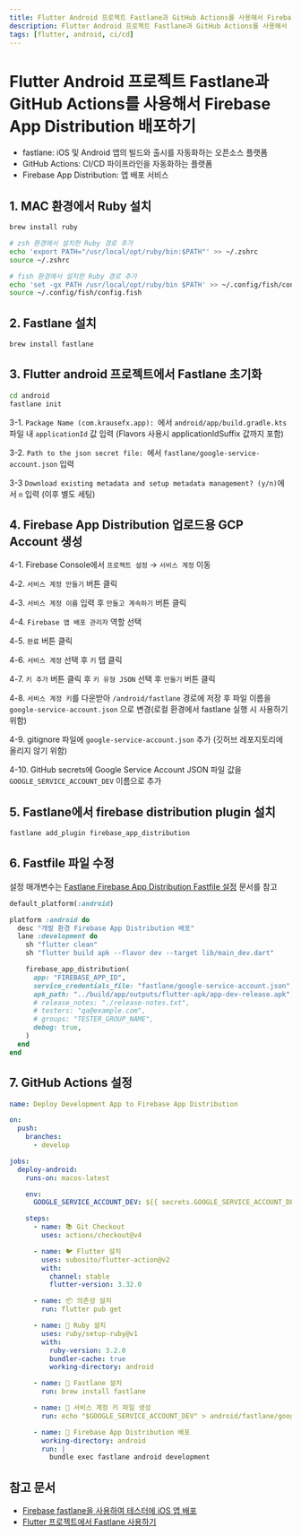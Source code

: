 ```yaml
---
title: Flutter Android 프로젝트 Fastlane과 GitHub Actions를 사용해서 Firebase App Distribution 배포하기
description: Flutter Android 프로젝트 Fastlane과 GitHub Actions를 사용해서 Firebase App Distribution 배포하는 방법
tags: [flutter, android, ci/cd]
---
```


# Flutter Android 프로젝트 Fastlane과 GitHub Actions를 사용해서 Firebase App Distribution 배포하기

- fastlane: iOS 및 Android 앱의 빌드와 출시를 자동화하는 오픈소스 플랫폼
- GitHub Actions: CI/CD 파이프라인을 자동화하는 플랫폼
- Firebase App Distribution: 앱 배포 서비스

## 1. MAC 환경에서 Ruby 설치

```bash
brew install ruby

# zsh 환경에서 설치한 Ruby 경로 추가
echo 'export PATH="/usr/local/opt/ruby/bin:$PATH"' >> ~/.zshrc
source ~/.zshrc

# fish 환경에서 설치한 Ruby 경로 추가
echo 'set -gx PATH /usr/local/opt/ruby/bin $PATH' >> ~/.config/fish/config.fish
source ~/.config/fish/config.fish
```

## 2. Fastlane 설치

```bash
brew install fastlane
```

## 3. Flutter android 프로젝트에서 Fastlane 초기화

```bash
cd android
fastlane init
```

3-1. `Package Name (com.krausefx.app): `에서 `android/app/build.gradle.kts` 파일 내 `applicationId` 값 입력 (Flavors 사용시 applicationIdSuffix 값까지 포함)

3-2. `Path to the json secret file: `에서 `fastlane/google-service-account.json` 입력

3-3 `Download existing metadata and setup metadata management? (y/n)`에서 `n` 입력 (이후 별도 세팅)

## 4. Firebase App Distribution 업로드용 GCP Account 생성

4-1. Firebase Console에서 `프로젝트 설정` → `서비스 계정` 이동

4-2. `서비스 계정 만들기` 버튼 클릭

4-3. `서비스 계정 이름` 입력 후 `만들고 계속하기` 버튼 클릭

4-4. `Firebase 앱 배포 관리자` 역할 선택

4-5. `완료` 버튼 클릭

4-6. `서비스 계정` 선택 후 `키` 탭 클릭

4-7. `키 추가` 버튼 클릭 후 `키 유형 JSON` 선택 후 `만들기` 버튼 클릭

4-8. `서비스 계정 키`를 다운받아 `/android/fastlane` 경로에 저장 후 파일 이름을 `google-service-account.json` 으로 변경(로컬 환경에서 fastlane 실행 시 사용하기 위함)

4-9. gitignore 파일에 `google-service-account.json` 추가 (깃허브 레포지토리에 올리지 않기 위함)

4-10. GitHub secrets에 Google Service Account JSON 파일 값을 `GOOGLE_SERVICE_ACCOUNT_DEV` 이름으로 추가

## 5. Fastlane에서 firebase distribution plugin 설치

```bash
fastlane add_plugin firebase_app_distribution
```

## 6. Fastfile 파일 수정

설정 매개변수는 [Fastlane Firebase App Distribution Fastfile 설정](https://firebase.google.com/docs/app-distribution/ios/distribute-fastlane) 문서를 참고

```ruby
default_platform(:android)

platform :android do
  desc "개발 환경 Firebase App Distribution 배포"
  lane :development do
    sh "flutter clean"
    sh "flutter build apk --flavor dev --target lib/main_dev.dart"

    firebase_app_distribution(
      app: "FIREBASE_APP_ID",
      service_credentials_file: "fastlane/google-service-account.json",
      apk_path: "../build/app/outputs/flutter-apk/app-dev-release.apk",
      # release_notes: "./release-notes.txt",
      # testers: "qa@example.com",
      # groups: "TESTER_GROUP_NAME",
      debug: true,
    )
  end
end
```

## 7. GitHub Actions 설정

```yaml
name: Deploy Development App to Firebase App Distribution

on:
  push:
    branches:
      - develop

jobs:
  deploy-android:
    runs-on: macos-latest

    env:
      GOOGLE_SERVICE_ACCOUNT_DEV: ${{ secrets.GOOGLE_SERVICE_ACCOUNT_DEV }}

    steps:
      - name: 📚 Git Checkout
        uses: actions/checkout@v4

      - name: 🐦 Flutter 설치
        uses: subosito/flutter-action@v2
        with:
          channel: stable
          flutter-version: 3.32.0

      - name: 📦 의존성 설치
        run: flutter pub get

      - name: 🔧 Ruby 설치
        uses: ruby/setup-ruby@v1
        with:
          ruby-version: 3.2.0
          bundler-cache: true
          working-directory: android

      - name: 🔧 Fastlane 설치
        run: brew install fastlane

      - name: 🔑 서비스 계정 키 파일 생성
        run: echo "$GOOGLE_SERVICE_ACCOUNT_DEV" > android/fastlane/google-service-account.json

      - name: 🚀 Firebase App Distribution 배포
        working-directory: android
        run: |
          bundle exec fastlane android development
```

## 참고 문서

- [Firebase fastlane을 사용하여 테스터에 iOS 앱 배포](https://firebase.google.com/docs/app-distribution/ios/distribute-fastlane)
- [Flutter 프로젝트에서 Fastlane 사용하기](https://docs.flutter.dev/deployment/cd#fastlane)
